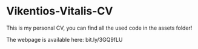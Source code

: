 # Vikentios-Vitalis-CV
This is my personal CV, you can find all the used code in the assets folder!

The webpage is available here: bit.ly/3GQ9fLU

